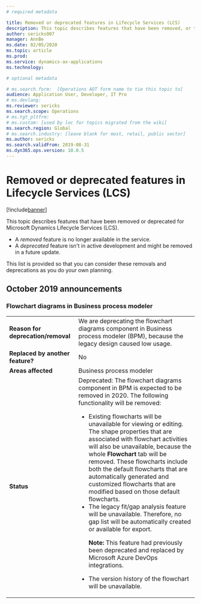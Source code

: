 ```yaml
---
# required metadata

title: Removed or deprecated features in Lifecycle Services (LCS)
description: This topic describes features that have been removed, or that are planned for removal from Microsoft Dynamics Lifecycle Services (LCS).
author: sericks007
manager: AnnBe
ms.date: 02/05/2020
ms.topic: article
ms.prod: 
ms.service: dynamics-ax-applications
ms.technology: 

# optional metadata

# ms.search.form:  [Operations AOT form name to tie this topic to]
audience: Application User, Developer, IT Pro
# ms.devlang: 
ms.reviewer: sericks
ms.search.scope: Operations
# ms.tgt_pltfrm: 
# ms.custom: [used by loc for topics migrated from the wiki]
ms.search.region: Global
# ms.search.industry: [leave blank for most, retail, public sector]
ms.author: sericks
ms.search.validFrom: 2019-08-31
ms.dyn365.ops.version: 10.0.5
---
```


# Removed or deprecated features in Lifecycle Services (LCS)

[!include[banner](../includes/banner.md)]

This topic describes features that have been removed or deprecated for Microsoft Dynamics Lifecycle Services (LCS).

- A *removed* feature is no longer available in the service.
- A *deprecated* feature isn't in active development and might be removed in a future update.

This list is provided so that you can consider these removals and deprecations as you do your own planning.

## October 2019 announcements

### Flowchart diagrams in Business process modeler

<table>
<tbody>
<tr>
<td><strong>Reason for deprecation/removal</strong></td>
<td>We are deprecating the flowchart diagrams component in Business process modeler (BPM), because the legacy design caused low usage.</td>
</tr>
<tr>
<td><strong>Replaced by another feature?</strong></td>
<td>No</td>
</tr>
<tr>
<td><strong>Areas affected</strong></td>
<td>Business process modeler</td>
</tr>
<tr>
<td><strong>Status</strong></td>
<td>Deprecated: The flowchart diagrams component in BPM is expected to be removed in 2020. The following functionality will be removed:
<ul>
<li>Existing flowcharts will be unavailable for viewing or editing. The shape properties that are associated with flowchart activities will also be unavailable, because the whole <strong>Flowchart</strong> tab will be removed. These flowcharts include both the default flowcharts that are automatically generated and customized flowcharts that are modified based on those default flowcharts.</li>
<li>The legacy fit/gap analysis feature will be unavailable. Therefore, no gap list will be automatically created or available for export.
<p><strong>Note:</strong> This feature had previously been deprecated and replaced by Microsoft Azure DevOps integrations.</p>
</li>
<li>The version history of the flowchart will be unavailable.</li>
</ul>
</td>
</tr>
</tbody>
</table>
